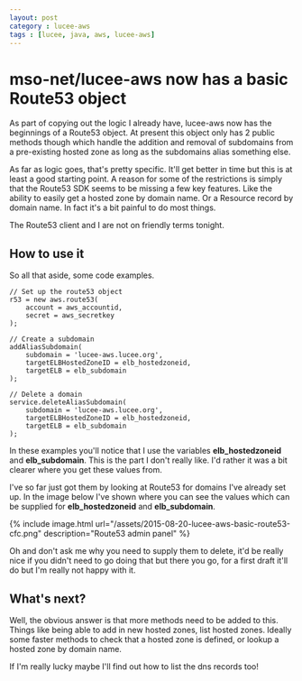 ```yaml
---
layout: post
category : lucee-aws
tags : [lucee, java, aws, lucee-aws]
---
```


# mso-net/lucee-aws now has a basic Route53 object

As part of copying out the logic I already have, lucee-aws now has the beginnings of a Route53 object.  At present this object only has 2 public methods though which handle the addition and removal of subdomains from a pre-existing hosted zone as long as the subdomains alias something else.

As far as logic goes, that's pretty specific.  It'll get better in time but this is at least a good starting point.  A reason for some of the restrictions is simply that the Route53 SDK seems to be missing a few key features.  Like the ability to easily get a hosted zone by domain name.  Or a Resource record by domain name.  In fact it's a bit painful to do most things.

The Route53 client and I are not on friendly terms tonight.

## How to use it

So all that aside, some code examples.

    // Set up the route53 object
    r53 = new aws.route53(
        account = aws_accountid,
        secret = aws_secretkey
    );

    // Create a subdomain
    addAliasSubdomain(
        subdomain = 'lucee-aws.lucee.org',
        targetELBHostedZoneID = elb_hostedzoneid,
        targetELB = elb_subdomain
    );

    // Delete a domain
    service.deleteAliasSubdomain(
        subdomain = 'lucee-aws.lucee.org',
        targetELBHostedZoneID = elb_hostedzoneid,
        targetELB = elb_subdomain
    );

In these examples you'll notice that I use the variables **elb_hostedzoneid** and **elb_subdomain**.  This is the part I don't really like.  I'd rather it was a bit clearer where you get these values from.

I've so far just got them by looking at Route53 for domains I've already set up.  In the image below I've shown where you can see the values which can be supplied for **elb_hostedzoneid** and **elb_subdomain**.

{% include image.html url="/assets/2015-08-20-lucee-aws-basic-route53-cfc.png" description="Route53 admin panel" %}

Oh and don't ask me why you need to supply them to delete, it'd be really nice if you didn't need to go doing that but there you go, for a first draft it'll do but I'm really not happy with it.

## What's next?

Well, the obvious answer is that more methods need to be added to this.  Things like being able to add in new hosted zones, list hosted zones.  Ideally some faster methods to check that a hosted zone is defined, or lookup a hosted zone by domain name.

If I'm really lucky maybe I'll find out how to list the dns records too!